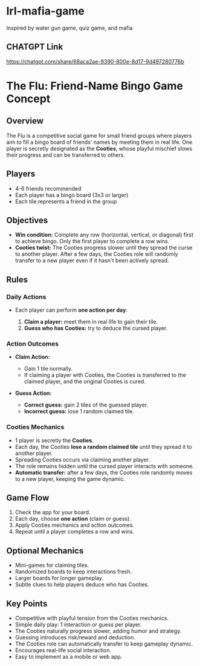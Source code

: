 # Irl-mafia-game
Inspired by water gun game, quiz game, and mafia

## CHATGPT Link
https://chatgpt.com/share/68aca2ae-9390-800e-8d17-9d497280776b 

# The Flu: Friend-Name Bingo Game Concept

## Overview

The Flu is a competitive social game for small friend groups where players aim to fill a bingo board of friends' names by meeting them in real life. One player is secretly designated as the **Cooties**, whose playful mischief slows their progress and can be transferred to others.

## Players

* 4-6 friends recommended
* Each player has a bingo board (3x3 or larger)
* Each tile represents a friend in the group

## Objectives

* **Win condition:** Complete any row (horizontal, vertical, or diagonal) first to achieve bingo. Only the first player to complete a row wins.
* **Cooties twist:** The Cooties progress slower until they spread the curse to another player. After a few days, the Cooties role will randomly transfer to a new player even if it hasn't been actively spread.

## Rules

### Daily Actions

* Each player can perform **one action per day**:

  1. **Claim a player:** meet them in real life to gain their tile.
  2. **Guess who has Cooties:** try to deduce the cursed player.

### Action Outcomes

* **Claim Action:**

  * Gain 1 tile normally.
  * If claiming a player with Cooties, the Cooties is transferred to the claimed player, and the original Cooties is cured.
* **Guess Action:**

  * **Correct guess:** gain 2 tiles of the guessed player.
  * **Incorrect guess:** lose 1 random claimed tile.

### Cooties Mechanics

* 1 player is secretly the **Cooties**.
* Each day, the Cooties **lose a random claimed tile** until they spread it to another player.
* Spreading Cooties occurs via claiming another player.
* The role remains hidden until the cursed player interacts with someone.
* **Automatic transfer:** after a few days, the Cooties role randomly moves to a new player, keeping the game dynamic.

## Game Flow

1. Check the app for your board.
2. Each day, choose **one action** (claim or guess).
3. Apply Cooties mechanics and action outcomes.
4. Repeat until a player completes a row and wins.

## Optional Mechanics

* Mini-games for claiming tiles.
* Randomized boards to keep interactions fresh.
* Larger boards for longer gameplay.
* Subtle clues to help players deduce who has Cooties.

## Key Points

* Competitive with playful tension from the Cooties mechanics.
* Simple daily play: 1 interaction or guess per player.
* The Cooties naturally progress slower, adding humor and strategy.
* Guessing introduces risk/reward and deduction.
* The Cooties role can automatically transfer to keep gameplay dynamic.
* Encourages real-life social interaction.
* Easy to implement as a mobile or web app.
